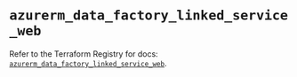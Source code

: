 # `azurerm_data_factory_linked_service_web`

Refer to the Terraform Registry for docs: [`azurerm_data_factory_linked_service_web`](https://registry.terraform.io/providers/hashicorp/azurerm/4.26.0/docs/resources/data_factory_linked_service_web).
